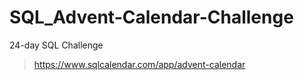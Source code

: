 # SQL_Advent-Calendar-Challenge
 24-day SQL Challenge

> https://www.sqlcalendar.com/app/advent-calendar
